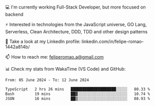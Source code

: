 💻 I'm currently working Full-Stack Developer, but more focused on backend

⚡ Interested in technologies from the JavaScript universe, GO Lang, Serverless, Clean Architecture, DDD, TDD and other design patterns

👥 Take a look at my LinkedIn profile: linkedin.com/in/felipe-romao-1442a814b/

📫 How to reach me: feliperomao.a@gmail.com

📊 Check my stats from WakaTime (VS Code) and GitHub:

<!--START_SECTION:waka-->

```txt
From: 05 June 2024 - To: 12 June 2024

TypeScript   2 hrs 26 mins   ████████████████████░░░░░   80.33 %
Bash         19 mins         ██▓░░░░░░░░░░░░░░░░░░░░░░   10.74 %
JSON         16 mins         ██▒░░░░░░░░░░░░░░░░░░░░░░   08.93 %
```

<!--END_SECTION:waka-->
